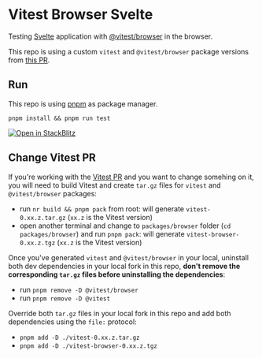 # Vitest Browser Svelte

Testing [Svelte](https://github.com/sveltejs/svelte) application with [@vitest/browser](https://github.com/vitest-dev/vitest) in the browser.

This repo is using a custom `vitest` and `@vitest/browser` package versions from [this PR](https://github.com/vitest-dev/vitest/pull/3584).

## Run

This repo is using [pnpm](https://pnpm.io) as package manager.

`pnpm install && pnpm run test`

[![Open in StackBlitz](https://developer.stackblitz.com/img/open_in_stackblitz.svg)](https://stackblitz.com/github/userquin/vitest-svelte-browser)

## Change Vitest PR

If you're working with the [Vitest PR](https://github.com/vitest-dev/vitest/pull/3584) and you want to change somehing on it, you will need to build Vitest and create `tar.gz` files for `vitest` and `@vitest/browser` packages:
- run `nr build && pnpm pack` from root: will generate `vitest-0.xx.z.tar.gz` (`xx.z`  is the Vitest version)
- open another terminal and change to `packages/browser` folder (`cd packages/browser`) and run `pnpm pack`: will generate `vitest-browser-0.xx.z.tgz` (`xx.z`  is the Vitest version)

Once you've generated `vitest` and `@vitest/browser` in your local, uninstall both dev dependencies in your local fork in this repo, **don't remove the corresponding `tar.gz` files before uninstalling the dependencies**:
- run `pnpm remove -D @vitest/browser`
- run `pnpm remove -D @vitest`

Override both `tar.gz` files in your local fork in this repo and add both dependencies using the `file:` protocol:
- `pnpm add -D ./vitest-0.xx.z.tar.gz`
- `pnpm add -D ./vitest-browser-0.xx.z.tgz`

